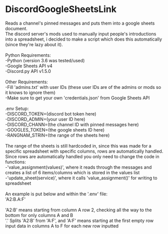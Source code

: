 # DiscordGoogleSheetsLink
Reads a channel's pinned messages and puts them into a google sheets document.<br />
The discord server's mods used to manually input people's introductions into a spreadsheet, i decided to make a script which does this automatically (since they're lazy about it).<br />
<br />
Python Requirements:<br />
-Python (version 3.6 was tested/used)<br />
-Google Sheets API v4<br />
-Discord.py API v1.5.0<br /><br />
Other Requirements:<br />
-Fill 'admins.txt' with user IDs (these user IDs are of the admins or mods so it knows to ignore them)<br />
-Make sure to get your own 'credentials.json' from Google Sheets API<br />
<br />
.env Setup:<br />
-DISCORD_TOKEN=(discord bot token here)<br />
-DISCORD_ADMIN=(your user ID here)<br />
-DISCORD_CHANN=(the channel ID with pinned messages here)<br />
-GOOGLES_TOKEN=(the google sheets ID here)<br />
-RANGNAM_STRIN=(the range of the sheets here)<br />
<br />The range of the sheets is still hardcoded in, since this was made for a specific spreadsheet with specific columns, rows are automatically handled.<br />
Since rows are automatically handled you only need to change the code in functions:<br />
-'value_assignment(values)', where it reads through the messages and creates a list of 6 items/columns which is stored in the values list<br />
-'update_sheet(service)', where it calls 'value_assignment()' for writing to spreadsheet<br /><br />
An example is put below and within the '.env' file:<br />
'A2:B.A:F'<br /><br /> 'A2:B' means starting from column A row 2, checking all the way to the bottom for only columns A and B
<br /> '.' Splits 'A2:B' from 'A:F', and 'A:F' means starting at the first empty row input data in columns A to F for each new row inputted
